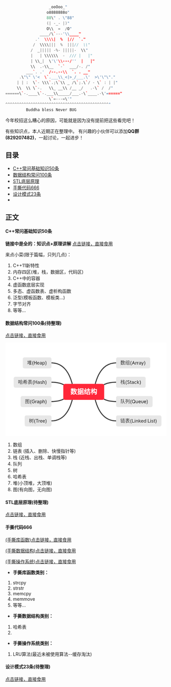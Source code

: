 ```cpp
                   _ooOoo_"
                  o8888888o"
                  88\" . \"88"
                  (| -_- |)"
                  O\\  =  /O"
               ____/\`---'\\____"
             .'  \\\\|  %  |//  `."
            /  \\\\|||  %  |||//  \\"
           /  _||||| -%- |||||-  \\"
           |   | \\\\\\  -  /// |   |"
           | \\_|  \'\'\\---/''  |   |"
           \\  .-\\__  `-`  ___/-. /"
         ___`. .'  /--.--\\  `. . __"
      .\"\" \'<  \`.___\\_<|>_/___.\'  >\'\"\"."
     | | :  \`- \\\`.;\`\\ _ /\`;.\`/ - \` : | |"
     \\  \\ \`-.   \\_ __\\ /__ _/   .-\` /  /"
======\`-.____\`-.___\\_____/___.-\`____.-\'======"
                   \`=---=\'"
^^^^^^^^^^^^^^^^^^^^^^^^^^^^^^^^^^^^^^^^^^^^^"
         Buddha bless Never BUG
```

今年校招这么糟心的原因，可能就是因为没有提前把这些看完吧！

有些知识点，本人近期正在整理中。
有兴趣的小伙伴可以添加**QQ群(829207482)**，一起讨论，一起进步！

## 目录
- <a href = "#content_target_0"> C++常问基础知识50条 </a>
- <a href = "#content_target_1"> 数据结构常问100条 </a>
- <a href = "#content_target_2"> STL底层原理 </a>
- <a href = "#content_target_3"> 手撕代码666 </a>
- <a href = "#content_target_4"> 设计模式23条 </a>
- 
## 正文

#### <a id = "content_target_0"> C++常问基础知识50条 </a>

**链接中是全的：知识点+原理讲解**
[点击链接，直接食用](./interview.md)

来点小菜(限于篇幅，只列几点)：
1. C++11新特性
2. 内存四区(堆，栈，数据区，代码区)
3. C++中的容器
4. 虚函数底层实现
5. 多态、虚函数表、虚析构函数
6. 泛型(模板函数、模板类...)
7. 字节对齐
8. 等等...

#### <a id = "content_target_1"> 数据结构常问100条(待整理) </a>

[点击链接，直接食用](./data_structure/data_structure.md)

![DS](./images/DS.png)

1. 数组
2. 链表 (插入、删除、快慢指针等)
3. 栈   (近栈、出栈、单调栈等)
4. 队列
5. 树
6. 哈希表
7. 堆(小顶堆，大顶堆)
8. 图(有向图，无向图)

#### <a id = "content_target_2"> STL底层原理(待整理) </a>

[点击链接，直接食用](#)



#### <a id = "content_target_3"> 手撕代码666 </a>

[(手撕库函数)点击链接，直接食用](./code/hand_libs.cpp)

[(手撕数据结构)点击链接，直接食用](./code/hand_data_structure.cpp)

[(手撕操作系统)点击链接，直接食用](./code/hand_os.cpp)

- **手撕库函数类别：**
1. strcpy
2. strstr
3. memcpy
4. memmove
5. 等等...

- **手撕数据结构类别：**
1. 哈希表
2. 

- **手撕操作系统类别：**
1. LRU算法(最近未被使用算法--缓存淘汰)


#### <a id = "content_target_4"> 设计模式23条(待整理) </a>

[点击链接，直接食用](#)

